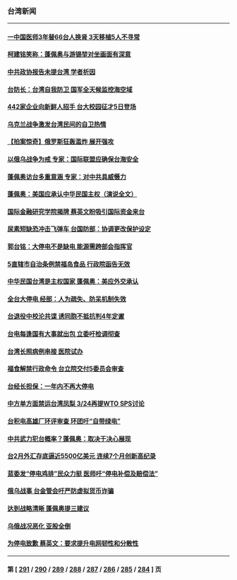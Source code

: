 ### 台湾新闻
---
#### [一中国医师3年替66台人换肾 3天移植5人不寻常](../../pages/ncid1349361/n13624346.md) 
#### [柯建铭笑称：蓬佩奥与游锡堃对坐画面有深意](../../pages/ncid1349361/n13623860.md) 
#### [中共政协报告未提台湾 学者析因](../../pages/ncid1349361/n13623876.md) 
#### [台防长：台湾自我防卫 国军全天候监控海空域](../../pages/ncid1349361/n13623365.md) 
#### [442家企业向新鲜人招手 台大校园征才5日登场](../../pages/ncid1349361/n13623346.md) 
#### [乌克兰战争激发台湾民间的自卫热情](../../pages/ncid1349361/n13622830.md) 
#### [【拍案惊奇】俄罗斯狂轰滥炸 展开强攻](../../pages/ncid1349361/n13622048.md) 
#### [以俄乌战争为戒 专家：国际联盟应确保台海安全](../../pages/ncid1349361/n13622370.md) 
#### [蓬佩奥访台多重意涵 专家：对中共具威慑力](../../pages/ncid1349361/n13622269.md) 
#### [蓬佩奥：美国应承认中华民国主权（演说全文）](../../pages/ncid1349361/n13620945.md) 
#### [国际金融研究学院揭牌 蔡英文盼吸引国际资金来台](../../pages/ncid1349361/n13622084.md) 
#### [尿素短缺恐冲击飞弹车 台国防部：协调更改保护设定](../../pages/ncid1349361/n13622136.md) 
#### [郭台铭：大停电不是缺电 能源需跨部会指挥官](../../pages/ncid1349361/n13622079.md) 
#### [5直辖市自治条例禁福岛食品 行政院函告无效](../../pages/ncid1349361/n13622077.md) 
#### [中华民国台湾是主权国家 蓬佩奥：美应外交承认](../../pages/ncid1349361/n13622139.md) 
#### [全台大停电 经部：人为疏失、防呆机制失效](../../pages/ncid1349361/n13622075.md) 
#### [台退役中校沦共谍 诱同胞不抵抗判4年定谳](../../pages/ncid1349361/n13622147.md) 
#### [台电每逢国有大事就出包 立委吁检调彻查](../../pages/ncid1349361/n13622098.md) 
#### [台湾长照病例串接 医院试办](../../pages/ncid1349361/n13622081.md) 
#### [福食解禁行政命令 台立院交付5委员会审查](../../pages/ncid1349361/n13622091.md) 
#### [台经长担保：一年内不再大停电](../../pages/ncid1349361/n13622087.md) 
#### [中方单方面禁运台湾凤梨 3/24再提WTO SPS讨论](../../pages/ncid1349361/n13622093.md) 
#### [台积电高雄厂环评审查 环团吁“自带绿电”](../../pages/ncid1349361/n13621985.md) 
#### [中共武力犯台概率？蓬佩奥：取决于决心展现](../../pages/ncid1349361/n13621822.md) 
#### [台2月外汇存底逼近5500亿美元 连续7个月创新高纪录](../../pages/ncid1349361/n13621909.md) 
#### [蓝委发“停电鸡排”民众力挺 医师吁“停电补偿及赔偿法”](../../pages/ncid1349361/n13621912.md) 
#### [俄乌战事 台金管会吁严防虚拟货币诈骗](../../pages/ncid1349361/n13621929.md) 
#### [达到战略清晰 蓬佩奥提三建议](../../pages/ncid1349361/n13621862.md) 
#### [乌俄战况恶化 亚股全倒](../../pages/ncid1349361/n13621926.md) 
#### [为停电致歉 蔡英文：要求提升电网韧性和分散性](../../pages/ncid1349361/n13621756.md) 

---
#### 第 [ [291](./291.md) / [290](./290.md) / [289](./289.md) / [288](./288.md) / [287](./287.md) / [286](./286.md) / [285](./285.md) / [284](./284.md) ] 页
